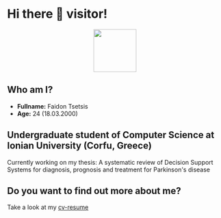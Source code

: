 # Hi there 👋 visitor!

<div id="header" align="center">
  <img src="https://media.giphy.com/media/QssGEmpkyEOhBCb7e1/giphy.gif" width="100"/>
 </div>

## Who am I?
- **Fullname:** Faidon Tsetsis
- **Age:** 24 (18.03.2000)

## Undergraduate student of Computer Science at Ionian University (Corfu, Greece)
 Currently working on my thesis: A systematic review of Decision Support Systems for diagnosis, prognosis and treatment for Parkinson's disease
 
## Do you want to find out more about me?
 Take a look at my [cv-resume](https://faidontsetsis.github.io/Official_Resume_CV/)
